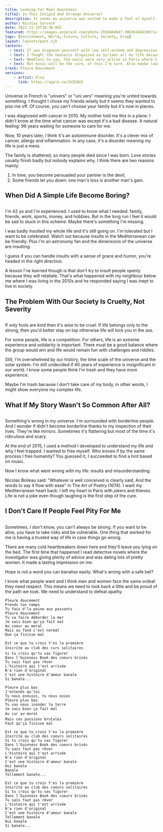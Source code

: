 ```yaml
---
title: Looking For Real Awareness 
title2: In This Insipid And Strange Universe?
description: It seems my universe was united to make a fool of myself. But my dignity fought back. Maybe my family will become humanity because I'm so tired.
author: Nicolas Sursock
date: 2022-11-15T18:38:00Z
featured: https://images.unsplash.com/photo-1556484687-30636164638b?ixlib=rb-4.0.3&ixid=MnwxMjA3fDB8MHxwaG90by1wYWdlfHx8fGVufDB8fHx8&auto=format&fit=crop
tags: [Environment, World, Future, Culture, Society, blog]
layout: layouts/post.njk
lantern:
  - text: If you diagnose yourself with low self-esteem and depression, make sure you're not surrounded by assholes.
  - text: I fought the neonazis disguised as Syrians all my life because I am Lebanese.
  - text: Needless to say, the nazis were very active in Paris where I emigrated when I was 3 yo.
  - text: But music will be the cure, of this I'm sure. Also maybe laughing a little.
track: Pleure Doucement
versions:
    - artist: Elsa
      link: https://apple.co/3UZUQUI
---
```


Universe in French is "univers" or "uni vers" meaning you're united towards something. I thought I chose my friends wisely but it seems they wanted to piss me off. Of course, you can't choose your family but it's now in pieces.

I was diagnosed with cancer in 2010. My mother told me this in a plane. I didn't know at the time what cancer was except it's a bad disease. A natural feeling: 99 years waiting for someone to care for me.

Now, 10 years later, I think it's an autoimmune disorder. It's a clever mix of cancer, allergy and inflammation. In any case, it's a disorder meaning my life is just a mess. 

The family is shattered; so many people died since I was born. Love stories usually finish badly but nobody explains why. I think there are two reasons mainly:
 1. In time, you become persuaded your partner is the devil,
 2. Some friends let you down: one man's loss is another man's gain.

## When Did A Simple Life Become Boring?

<aside class="md:-mr-56 md:float-right w-full md:w-2/3 md:px-8">
  <img x-intersect.once.ratio-0="$el.src = $el.dataset.src" class="rounded-lg" alt="" data-src="https://images.unsplash.com/photo-1567653418876-5bb0e566e1c2?ixlib=rb-4.0.3&ixid=MnwxMjA3fDB8MHxwaG90by1wYWdlfHx8fGVufDB8fHx8&auto=format&fit=crop&q=80&w=800&h=600">
</aside>

I'm 42 yo and I'm experienced. I used to know what I needed: family, friends, work, sports, money, and hobbies. But in the long run I feel it would be sad to stuck in this scheme. Maybe there's something I'm missing.

I was badly insulted my whole life and it's still going on. I'm tolerated but I want to be celebrated. Watch out because insults in the Mediterranean can be friendly. Plus I'm an astronomy fan and the dimensions of the universe are insulting.

I guess if you can handle insults with a sense of grace and humor, you're headed in the right direction.

A lesson I've learned though is that don't try to insult people openly because they will retaliate. That's what happened with my neighbour below me where I was living in the 2010s and he responded saying I was inept to live in society.

## The Problem With Our Society Is Cruelty, Not Severity

<aside class="md:-ml-56 md:float-left w-full md:w-2/3 md:px-8">
  <img x-intersect.once.ratio-0="$el.src = $el.dataset.src" class="rounded-lg" alt="" data-src="https://images.unsplash.com/photo-1648478814801-df038a7a382f?ixlib=rb-4.0.3&ixid=MnwxMjA3fDB8MHxwaG90by1wYWdlfHx8fGVufDB8fHx8&auto=format&fit=crop&q=80&w=800&h=600">
</aside>

If only fools are kind then it's wise to be cruel. If life belongs only to the strong, then you'd better stay on top otherwise life will kick you in the ass.

For some people, life is a competition. For others, life is an extreme experience and solidarity is important. There must be a good balance where the group would win and life would remain fun with challenges and riddles.

Still, I'm overwhelmed by our history, the time scale of the universe and the solar system. I'm still undecided if 40 years of experience is insignificant in our world. I know some people think I'm trash and they have more experience.

Maybe I'm trash because I don't take care of my body, in other words, I might show everyone my complex life.

## What If My Story Wasn't So Common After All?

<aside class="md:-mr-56 md:float-right w-full md:w-2/3 md:px-8">
  <img x-intersect.once.ratio-0="$el.src = $el.dataset.src" class="rounded-lg" alt="" data-src="https://images.unsplash.com/photo-1550986759-3833c78d7326?ixlib=rb-4.0.3&ixid=MnwxMjA3fDB8MHxwaG90by1wYWdlfHx8fGVufDB8fHx8&auto=format&fit=crop&q=80&w=800&h=600">
</aside>

Something's wrong in my universe. I'm surrounded with borderline people. And I wonder if didn't become borderline thanks to my inspection of their lives. They're like mirrors. Sometimes it's flattering but most of the time it's ridiculous and scary.

At the end of 2015, I used a method I developed to understand my life and why I feel trapped. I wanted to free myself. Who knows if by the same process I free humanity? You guessed it, I succeeded to find a hint based on music.

Now I know what went wrong with my life: insults and misunderstanding.

Nicolas Boileau said: "Whatever is well conceived is clearly said, And the words to say it flow with ease" in The Art of Poetry (1674). I want my Mediterranean heart back: I left my heart in Paris with jokers and thieves. Life is not a joke even though laughing is the first step of the cure.

## I Don't Care If People Feel Pity For Me

<aside class="md:-ml-56 md:float-left w-full md:w-2/3 md:px-8">
  <img x-intersect.once.ratio-0="$el.src = $el.dataset.src" class="rounded-lg" alt="" data-src="https://images.unsplash.com/photo-1595951472939-77e584cde8f2?ixlib=rb-4.0.3&ixid=MnwxMjA3fDB8MHxwaG90by1wYWdlfHx8fGVufDB8fHx8&auto=format&fit=crop&q=80&w=800&h=600">
</aside>

Sometimes, I don't know, you can't always be strong. If you want to be alive, you have to take risks and be vulnerable. One thing that worked for me is having a trusted way of life in case things go wrong.

There are many cold heartbreakers down here and they'll leave you lying on the bed. The first time that happened I read detective novels where the investigator was giving plenty of advice and was dating lots of pretty women. It made a lasting impression on me.

Hope is not a word you can banalise easily. What's wrong with a safe bet?

I know what people want and I think men and women face the same ordeal: they need respect. This means we need to look back a little and be proud of the path we took. We need to understand to defeat apathy.

```
Pleure doucement
Prends ton temps
Tu fais d'la peine aux passants
Pleure doucement
Tu va faire déborder la mer
Je sais bien qu'ça fait mal
Au coeur au moral
Mais au fond c'est normal
Que ça finisse mal

Est ce que tu crois t'es la première
Inscrite au club des curs solitaires
Si tu crois qu'tu vas figurer
Dans l'Guinness Book des coeurs brisés
Tu sais faut pas rêver
L'histoire qui t'est arrivée
N'a rien d'original
C'est une histoire d'amour banale
Si banale...

Pleure plus bas
J'entends qu'toi
Tu nous ennuies, tu nous noies
Pleure plus bas
Tu vas nous inonder la terre
Je sais bien ça fait mal
Au cur au moral
Mais ces passions brutales
Faut qu'ça finisse mal

Est ce que tu crois t'es la première
Inscrite au club des coeurs solitaires
Si tu crois qu'tu vas figurer
Dans l'Guinness Book des coeurs brisés
Tu sais faut pas rêver
L'histoire qui t'est arrivée
N'a rien d'original
C'est une histoire d'amour banale
Oui banale
Banale
Tellement banale...

Est ce que tu crois t'es la première
Inscrite au club des coeurs solitaires
Si tu crois qu'tu vas figurer
Dans l'Guinness Book des coeurs brisés
Tu sais faut pas rêver
L'histoire qui t'est arrivée
N'a rien d'original
C'est une histoire d'amour banale
Tellement banale
Oui banale
Si banale...
```

